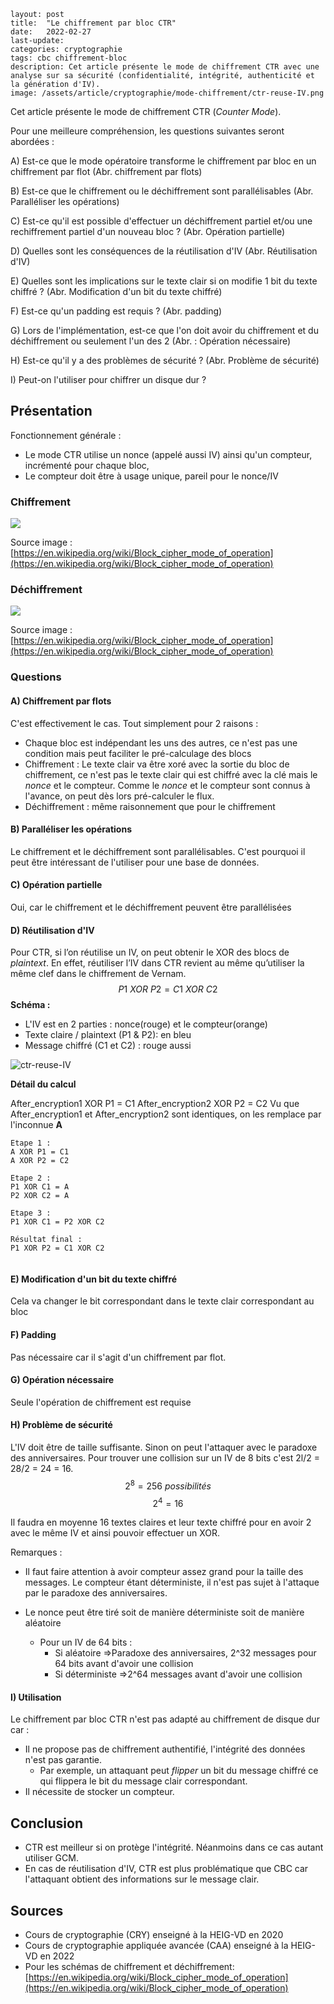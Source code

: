 ```
layout: post
title:  "Le chiffrement par bloc CTR"
date:   2022-02-27
last-update: 
categories: cryptographie 
tags: cbc chiffrement-bloc
description: Cet article présente le mode de chiffrement CTR avec une analyse sur sa sécurité (confidentialité, intégrité, authenticité et la génération d'IV).
image: /assets/article/cryptographie/mode-chiffrement/ctr-reuse-IV.png
```

Cet article présente le mode de chiffrement  CTR (*Counter Mode*). 

Pour une meilleure compréhension, les questions suivantes seront abordées :

A) Est-ce que le mode opératoire transforme le chiffrement par bloc en un chiffrement par flot (Abr. chiffrement par flots)

B) Est-ce que le chiffrement ou le déchiffrement sont parallélisables (Abr.  Paralléliser les opérations)

C) Est-ce qu'il est possible d'effectuer un déchiffrement partiel et/ou une rechiffrement partiel d'un  nouveau bloc ? (Abr. Opération partielle)

D) Quelles sont les conséquences de la réutilisation d'IV (Abr.  Réutilisation d'IV)

E) Quelles sont les implications sur le texte clair si on modifie 1 bit du texte chiffré ? (Abr.  Modification d'un bit du texte chiffré)

F) Est-ce qu'un padding est requis ? (Abr.  padding)

G) Lors de l'implémentation, est-ce que l'on doit avoir du chiffrement et du déchiffrement ou seulement l'un des 2 (Abr. : Opération nécessaire)

H) Est-ce qu'il y a des problèmes de sécurité ? (Abr.  Problème de sécurité)

I) Peut-on l'utiliser pour chiffrer un disque dur ?

## Présentation 

Fonctionnement générale :

- Le mode CTR utilise un nonce (appelé aussi IV) ainsi qu'un compteur, incrémenté pour chaque bloc,
- Le compteur doit être à usage unique, pareil pour le nonce/IV

### Chiffrement 

![](https://upload.wikimedia.org/wikipedia/commons/thumb/4/4d/CTR_encryption_2.svg/902px-CTR_encryption_2.svg.png)

Source image : [https://en.wikipedia.org/wiki/Block_cipher_mode_of_operation](https://en.wikipedia.org/wiki/Block_cipher_mode_of_operation)

### Déchiffrement 

![](https://upload.wikimedia.org/wikipedia/commons/thumb/3/3c/CTR_decryption_2.svg/902px-CTR_decryption_2.svg.png)

Source image : [https://en.wikipedia.org/wiki/Block_cipher_mode_of_operation](https://en.wikipedia.org/wiki/Block_cipher_mode_of_operation)

### Questions

#### A) Chiffrement par flots

C'est effectivement le cas. Tout simplement pour 2 raisons :

- Chaque bloc est indépendant les uns des autres, ce n'est pas une condition mais peut faciliter le pré-calculage des blocs
- Chiffrement : Le texte clair va être xoré avec la sortie du bloc de chiffrement, ce n'est pas le texte clair qui est chiffré avec la clé mais le *nonce* et le compteur. Comme le *nonce* et le compteur  sont connus à l'avance, on peut dès lors pré-calculer le flux.
- Déchiffrement : même raisonnement que pour le chiffrement

#### B) Paralléliser les opérations 

Le chiffrement et le déchiffrement sont parallélisables. C'est pourquoi il peut être intéressant de l'utiliser pour une base de données.



#### C) Opération partielle 

Oui, car le chiffrement et le déchiffrement peuvent être parallélisées



#### D) Réutilisation d'IV 

Pour CTR, si l’on réutilise un IV, on peut obtenir le XOR des blocs de *plaintext*. En effet,
réutiliser l’IV dans CTR revient au même qu’utiliser la même clef dans le chiffrement
de Vernam.
$$
P1~XOR~P2 = C1~XOR~C2
$$
**Schéma :**

- L'IV est en 2 parties : nonce(rouge) et le compteur(orange)
- Texte claire / plaintext (P1 & P2): en bleu
- Message chiffré (C1 et C2) : rouge aussi

![ctr-reuse-IV]({{site.url_complet}}/assets/article/cryptographie/mode-chiffrement/ctr-reuse-IV.png)

**Détail du calcul**

After_encryption1 XOR P1 = C1
After_encryption2 XOR P2 = C2
Vu que After_encryption1 et After_encryption2 sont identiques, on les remplace par l'inconnue **A**

```
Etape 1 :
A XOR P1 = C1
A XOR P2 = C2

Etape 2 :
P1 XOR C1 = A
P2 XOR C2 = A

Etape 3 :
P1 XOR C1 = P2 XOR C2

Résultat final :
P1 XOR P2 = C1 XOR C2


```



#### E) Modification d'un bit du texte chiffré 

Cela va changer le bit correspondant dans le texte clair correspondant au bloc

#### F) Padding 

Pas nécessaire car il s'agit d'un chiffrement par flot.

#### G) Opération nécessaire 

Seule l'opération de chiffrement est requise

#### H) Problème de sécurité 

L'IV doit être de taille suffisante. Sinon on peut l'attaquer avec le paradoxe des anniversaires. Pour trouver une collision sur un IV de 8 bits c'est 2l/2 = 28/2 = 24 = 16.
$$
2 ^ 8 = 256 ~ possibilités
$$
$$
2 ^ 4 = 16
$$

Il faudra en moyenne 16 textes claires et leur texte chiffré pour en avoir 2 avec le même IV et ainsi pouvoir effectuer un XOR.

Remarques :

- Il faut faire attention à avoir compteur assez grand pour la taille des messages. Le compteur étant déterministe, il n'est pas sujet à l'attaque par le paradoxe des anniversaires. 

- Le nonce peut être tiré soit de manière déterministe soit de manière aléatoire
  - Pour un IV de 64 bits :
    - Si aléatoire =>Paradoxe des anniversaires, 2^32 messages pour 64 bits avant d'avoir une collision
    - Si déterministe =>2^64 messages avant d'avoir une collision

#### I) Utilisation

Le chiffrement par bloc CTR n'est pas adapté au chiffrement de disque dur car :

- Il ne propose pas de chiffrement authentifié, l'intégrité des données n'est pas garantie.
  - Par exemple, un attaquant peut *flipper* un bit du message chiffré ce qui flippera le bit du message clair correspondant.
- Il nécessite de stocker un compteur.

## Conclusion 

- CTR est meilleur si on protège l'intégrité. Néanmoins dans ce cas autant utiliser GCM.
- En cas de réutilisation d'IV, CTR est plus problématique que CBC car l'attaquant obtient des informations sur le message clair.

## Sources

- Cours de cryptographie (CRY) enseigné à la HEIG-VD en 2020
- Cours de cryptographie appliquée avancée (CAA) enseigné à la HEIG-VD en 2022
- Pour les schémas de chiffrement et déchiffrement: [https://en.wikipedia.org/wiki/Block_cipher_mode_of_operation](https://en.wikipedia.org/wiki/Block_cipher_mode_of_operation)